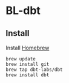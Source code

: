 # BL-dbt

## Install

Install [Homebrew](http://brew.sh/)


```
brew update
brew install git
brew tap dbt-labs/dbt
brew install dbt
```
